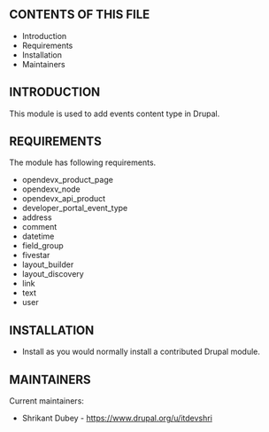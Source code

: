 CONTENTS OF THIS FILE
---------------------
 * Introduction
 * Requirements
 * Installation
 * Maintainers


INTRODUCTION
------------
This module is used to add events content type in Drupal.


REQUIREMENTS
------------
The module has following requirements.
  - opendevx_product_page
  - opendexv_node
  - opendevx_api_product
  - developer_portal_event_type
  - address
  - comment
  - datetime
  - field_group
  - fivestar
  - layout_builder
  - layout_discovery
  - link
  - text
  - user


INSTALLATION
------------
 * Install as you would normally install a contributed Drupal module.


MAINTAINERS
-----------
Current maintainers:
 * Shrikant Dubey - https://www.drupal.org/u/itdevshri
